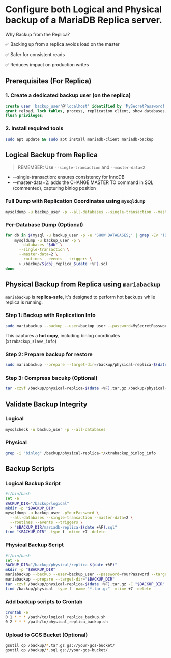 # Configure both Logical and Physical backup of a MariaDB Replica server.

Why Backup from the Replica?

✅ Backing up from a replica avoids load on the master

✅ Safer for consistent reads

✅ Reduces impact on production writes

## Prerequisites (For Replica)

### 1. Create a dedicated backup user (on the replica)

```sql
create user 'backup_user'@'localhost' identified by 'MySecretPassword!';
grant reload, lock tables, process, replication client, show databases, event, trigger, select on *.* to 'backup_user'@'localhost';
flush privileges;
```

### 2. Install required tools

```sh
sudo apt update && sudo apt install mariadb-client mariadb-backup
```

## Logical Backup from Replica

> REMEMBER: Use `--single-transaction` and `--master-data=2`

* --single-transaction: ensures consistency for InnoDB
* --master-data=2: adds the CHANGE MASTER TO command in SQL (commented), capturing binlog position

### Full Dump with Replication Coordinates using `mysqldump`

```sh
mysqldump -u backup_user -p --all-databases --single-transaction --master-data=2 --routines --events --triggers > /backup/mariadb-replica-logical-$(date +%F).sql
```

### Per-Database Dump (Optional)

```sh
for db in $(mysql -u backup_user -p -e 'SHOW DATABASES;' | grep -Ev '(Database|information_schema|performance_schema|mysql|sys)'); do
    mysqldump -u backup_user -p \
      --databases "$db" \
      --single-transaction \
      --master-data=2 \
      --routines --events --triggers \
      > /backup/${db}_replica_$(date +%F).sql
done
```

## Physical Backup from Replica using `mariabackup`

`mariabackup` is **replica-safe**, it's designed to perform hot backups while replica is running.

### Step 1: Backup with Replication Info

```sh
sudo mariabackup --backup --user=backup_user --password=MySecretPassword --target-dir=/backup/physical-replica-$(date +%F)
```

This captures a **hot copy**, including binlog coordinates (`xtrabackup_slave_info`)

### Step 2: Prepare backup for restore

```sh
sudo mariabackup --prepare --target-dir=/backup/physical-replica-$(date +%F)
```

### Step 3: Compress bacukp (Optional)

```sh
tar -czvf /backup/physical-replica-$(date +%F).tar.gz /backup/physical-replica-$(date +%F)
```

## Validate Backup Integrity

### Logical

```sh
mysqlcheck -u backup_user -p --all-databases
```

### Physical

```sh
grep -i "binlog" /backup/physical-replica-*/xtrabackup_binlog_info
```


## Backup Scripts

### Logical Backup Script

```sh
#!/bin/bash
set -e
BACKUP_DIR="/backup/logical"
mkdir -p "$BACKUP_DIR"
mysqldump -u backup_user -pYourPassword \
  --all-databases --single-transaction --master-data=2 \
  --routines --events --triggers \
  > "$BACKUP_DIR/mariadb-replica-$(date +%F).sql"
find "$BACKUP_DIR" -type f -mtime +7 -delete
```

### Physical Backup Script

```sh
#!/bin/bash
set -e
BACKUP_DIR="/backup/physical/replica-$(date +%F)"
mkdir -p "$BACKUP_DIR"
mariabackup --backup --user=backup_user --password=YourPassword --target-dir="$BACKUP_DIR"
mariabackup --prepare --target-dir="$BACKUP_DIR"
tar -czvf /backup/physical-replica-$(date +%F).tar.gz -C "$BACKUP_DIR" .
find /backup/physical -type f -name "*.tar.gz" -mtime +7 -delete
```

### Add backup scripts to Crontab

```sh
crontab -e
0 1 * * * /path/to/logical_replica_backup.sh
0 2 * * * /path/to/physical_replica_backup.sh
```

### Upload to GCS Bucket (Optional)

```sh
gsutil cp /backup/*.tar.gz gs://your-gcs-bucket/
gsutil cp /backup/*.sql gs://your-gcs-bucket/
```
